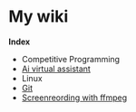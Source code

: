 # My wiki

**Index**

- Competitive Programming
- [Ai virtual assistant](Ai-virtual-assistant/ai-virtual-assistant.md)
- Linux
- [Git](Git/git.md)
- [Screenreording with ffmpeg](ScreenRecording/ffmpeg.md)

